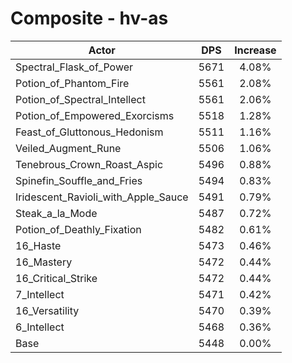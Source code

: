 # Composite - hv-as
| Actor | DPS | Increase |
|---|:---:|:---:|
|Spectral_Flask_of_Power|5671|4.08%|
|Potion_of_Phantom_Fire|5561|2.08%|
|Potion_of_Spectral_Intellect|5561|2.06%|
|Potion_of_Empowered_Exorcisms|5518|1.28%|
|Feast_of_Gluttonous_Hedonism|5511|1.16%|
|Veiled_Augment_Rune|5506|1.06%|
|Tenebrous_Crown_Roast_Aspic|5496|0.88%|
|Spinefin_Souffle_and_Fries|5494|0.83%|
|Iridescent_Ravioli_with_Apple_Sauce|5491|0.79%|
|Steak_a_la_Mode|5487|0.72%|
|Potion_of_Deathly_Fixation|5482|0.61%|
|16_Haste|5473|0.46%|
|16_Mastery|5472|0.44%|
|16_Critical_Strike|5472|0.44%|
|7_Intellect|5471|0.42%|
|16_Versatility|5470|0.39%|
|6_Intellect|5468|0.36%|
|Base|5448|0.00%|
